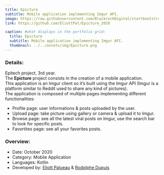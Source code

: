 ```yaml
---
title: Epicture
subtitle: Mobile application implementing Imgur API.
image: https://raw.githubusercontent.com/BlackrockDigital/startbootstrap-agency/master/src/assets/img/portfolio/02-full.jpg
link: https://github.com/EliottPal/Epicture_2020

caption: #what displays in the portfolio grid:
  title: Epicture
  subtitle: Mobile application implementing Imgur API.
  thumbnail: ../../assets/img/Epicture.png
---
```

### Details: 
Epitech project, 3rd year.  
The **Epicture** project consists in the creation of a mobile application.  
This application is an Imgur client so it’s built using the Imgur API (Imgur is a platform similar to Reddit used to share any kind of pictures).  
The application is composed of multiple pages implementing different functionalities:
- Profile page: user informations & posts uploaded by the user.
- Upload page: take picture using gallery or camera & upload it to Imgur.
- Browse page: see all the latest viral posts on Imgur, use the search bar to look for specific posts.
- Favortites page: see all your favorites posts.

### Overview:  
- Date: October 2020
- Category: Mobile Application
- Languages: Kotlin
- Developed by: [Eliott Palueau](https://github.com/EliottPal) & [Rodolphe Dupuis](https://github.com/rodolphedps)